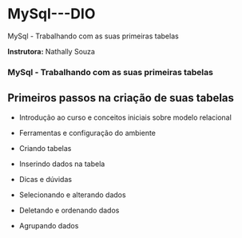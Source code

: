 # MySql---DIO
MySql - Trabalhando com as suas primeiras tabelas


**Instrutora:** Nathally Souza 

### MySql - Trabalhando com as suas primeiras tabelas

## Primeiros passos na criação de suas tabelas

- Introdução ao curso e conceitos iniciais sobre modelo relacional

- Ferramentas e configuração do ambiente

- Criando tabelas

- Inserindo dados na tabela

- Dicas e dúvidas

- Selecionando e alterando dados

- Deletando e ordenando dados

- Agrupando dados
